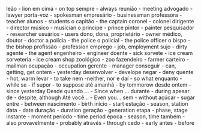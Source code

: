 leão - lion
em cima - on top
sempre - always
reunião - meeting
advogado - lawyer
porta-voz - spokesman
empresário - businessman
professora - teacher
alunos - students
o capitão - the captain
coronel - colonel
dirigente - director
músico - musician
o principe - prince
pintor - painter
pesquisador - researcher
usuários - users
dono, dona, proprietário - owner
médico, doutor - doctor
a polícia - the police
o policial - the police officer
o bispo - the bishop
profissão - profession
emprego - job, employment
sujo - dirty
agente - the agent
engenheiro - engineer
doente - sick
sorvete - ice cream
sorveteria - ice cream shop
zoológico - zoo
fazendeiro - farmer
carteiro - mailman
ocupação - occupation
gerente - manager
conseguir - can, getting, get
ontem - yesterday
desenvolver - develope
negar - deny
quente - hot, warm
levar - to take
nem -neither, nor
e daí - so what
enquanto - while
se - if
supor - to suppose
até amanhã  - by tommorow
desde ontem - since yesterday
Desde quando ... - Since when ...
durante - during
apesar de - despite, although
Até você... - Even you...
sem - without
açúcar - sugar
entre - between
nascimento - birth
início - start
estação - season, station
data - date
duração - duration
geração - generation
etapa - phase, stage
instante - moment
período - time period
época - season, time
também - also
provavelmente - probably
através - through
cedo - early
antes - before
